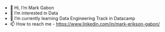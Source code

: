 - 👋 Hi, I’m Mark Gabon
- 👀 I’m interested in Data
- 🌱 I’m currently learning Data Engineering Track in Datacamp
- 📫 How to reach me - https://www.linkedin.com/in/mark-erikson-gabon/

<!---
0Sight0Mind/0Sight0Mind is a ✨ special ✨ repository because its `README.md` (this file) appears on your GitHub profile.
You can click the Preview link to take a look at your changes.
--->
